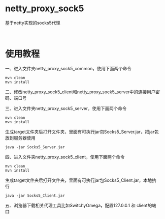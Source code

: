 # netty_proxy_sock5

基于netty实现的socks5代理

 

# 使用教程

一、进入文件夹netty_proxy_sock5_common，使用下面两个命令

```
mvn clean
mvn install
```

二、修改netty_proxy_sock5_client和netty_proxy_sock5_server中的连接用户密码、端口号

三、进入文件夹netty_proxy_sock5_server，使用下面两个命令

```
mvn clean
mvn install
```

生成target文件夹后打开文件夹，里面有可执行jar包Socks5_Server.jar，把jar包放到服务器使用

```
java -jar Socks5_Server.jar
```

四、进入文件夹netty_proxy_sock5_client，使用下面两个命令

```
mvn clean
mvn install
```

生成target文件夹后打开文件夹，里面有可执行jar包Socks5_Client.jar，本地执行

```
java -jar Socks5_Client.jar
```

五、浏览器下载相关代理工具比如SwitchyOmega，配置127.0.0.1 和 client的端口
